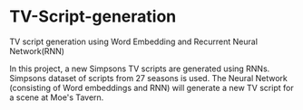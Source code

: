 # TV-Script-generation
TV script generation using Word Embedding and Recurrent Neural Network(RNN)

In this project, a new Simpsons TV scripts are generated using RNNs. Simpsons dataset of scripts from 27 seasons is used. 
The Neural Network (consisting of Word embeddings and RNN) will generate a new TV script for a scene at Moe's Tavern.




